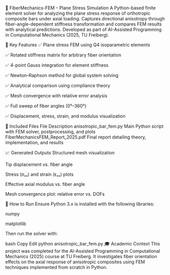 📐 FiberMechanics-FEM – Plane Stress Simulation
A Python-based finite element solver for analyzing the plane stress response of orthotropic composite bars under axial loading. Captures directional anisotropy through fiber-angle-dependent stiffness transformation and compares FEM results with analytical predictions. Developed as part of AI-Assisted Programming in Computational Mechanics (2025, TU Freiberg).

🚀 Key Features
✅ Plane stress FEM using Q4 isoparametric elements

✅ Rotated stiffness matrix for arbitrary fiber orientation

✅ 4-point Gauss integration for element stiffness

✅ Newton–Raphson method for global system solving

✅ Analytical comparison using compliance theory

✅ Mesh convergence with relative error analysis

✅ Full sweep of fiber angles (0°–360°)

✅ Displacement, stress, strain, and modulus visualization

📂 Included Files
File	Description
anisotropic_bar_fem.py	Main Python script with FEM solver, postprocessing, and plots
FiberMechanicsFEM_Report_2025.pdf	Final report detailing theory, implementation, and results

📈 Generated Outputs
Structured mesh visualization

Tip displacement vs. fiber angle

Stress (σₓₓ) and strain (εₓₓ) plots

Effective axial modulus vs. fiber angle

Mesh convergence plot: relative error vs. DOFs

🧪 How to Run
Ensure Python 3.x is installed with the following libraries:

numpy

matplotlib

Then run the solver with:

bash
Copy
Edit
python anisotropic_bar_fem.py
🎓 Academic Context
This project was completed for the AI-Assisted Programming in Computational Mechanics (2025) course at TU Freiberg. It investigates fiber orientation effects on the axial response of anisotropic composites using FEM techniques implemented from scratch in Python.
